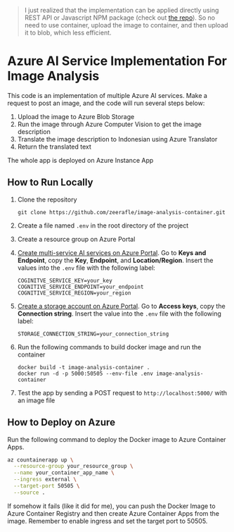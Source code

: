 > I just realized that the implementation can be applied directly using REST API or Javascript NPM package (check out [the repo](https://github.com/zeerafle/see-to-word)). So no need to use container, upload the image to container, and then upload it to blob, which less efficient.

# Azure AI Service Implementation For Image Analysis

This code is an implementation of multiple Azure AI services.
Make a request to post an image, and the code will run several steps below:

1. Upload the image to Azure Blob Storage
2. Run the image through Azure Computer Vision to get the image description
3. Translate the image description to Indonesian using Azure Translator
4. Return the translated text

The whole app is deployed on Azure Instance App

## How to Run Locally

1. Clone the repository

   ```shell
   git clone https://github.com/zeerafle/image-analysis-container.git
   ```

2. Create a file named `.env` in the root directory of the project
3. Create a resource group on Azure Portal

4. [Create multi-service AI services on Azure Portal](https://learn.microsoft.com/en-us/azure/ai-services/multi-service-resource?tabs=windows&pivots=azportal).
   Go to **Keys and Endpoint**, copy the **Key**, **Endpoint**, and **Location/Region**. Insert the values into
   the `.env` file with the following label:

   ```
   COGINITVE_SERVICE_KEY=your_key
   COGNITIVE_SERVICE_ENDPOINT=your_endpoint
   COGNITIVE_SERVICE_REGION=your_region
   ```

5. [Create a storage account on Azure Portal](https://docs.microsoft.com/en-us/azure/storage/common/storage-account-create?tabs=azure-portal).
   Go to **Access keys**, copy the **Connection string**. Insert the value into the `.env` file with the following
   label:

   ```
   STORAGE_CONNECTION_STRING=your_connection_string
   ```

6. Run the following commands to build docker image and run the container

   ```shell
   docker build -t image-analysis-container .
   docker run -d -p 5000:50505 --env-file .env image-analysis-container
   ```

7. Test the app by sending a POST request to `http://localhost:5000/` with an image file

## How to Deploy on Azure

Run the following command to deploy the Docker image to Azure Container Apps.

```bash
az countainerapp up \
  --resource-group your_resource_group \
  --name your_container_app_name \
  --ingress external \
  --target-port 50505 \
  --source .
```

If somehow it fails (like it did for me), you can push the Docker Image to Azure Container Registry and then create
Azure Container Apps from the image.
Remember to enable ingress and set the target port to 50505.
